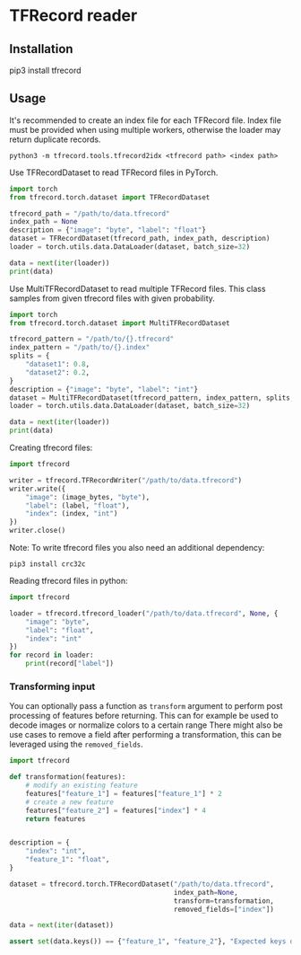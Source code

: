 # TFRecord reader

## Installation
pip3 install tfrecord

## Usage

It's recommended to create an index file for each TFRecord file. Index file must be provided when using multiple workers, otherwise the loader may return duplicate records.
```
python3 -m tfrecord.tools.tfrecord2idx <tfrecord path> <index path>
```


Use TFRecordDataset to read TFRecord files in PyTorch.
```python
import torch
from tfrecord.torch.dataset import TFRecordDataset

tfrecord_path = "/path/to/data.tfrecord"
index_path = None
description = {"image": "byte", "label": "float"}
dataset = TFRecordDataset(tfrecord_path, index_path, description)
loader = torch.utils.data.DataLoader(dataset, batch_size=32)

data = next(iter(loader))
print(data)
```

Use MultiTFRecordDataset to read multiple TFRecord files. This class samples from given tfrecord files with given probability.
```python
import torch
from tfrecord.torch.dataset import MultiTFRecordDataset

tfrecord_pattern = "/path/to/{}.tfrecord"
index_pattern = "/path/to/{}.index"
splits = {
    "dataset1": 0.8,
    "dataset2": 0.2,
}
description = {"image": "byte", "label": "int"}
dataset = MultiTFRecordDataset(tfrecord_pattern, index_pattern, splits, description)
loader = torch.utils.data.DataLoader(dataset, batch_size=32)

data = next(iter(loader))
print(data)
```

Creating tfrecord files:
```python
import tfrecord

writer = tfrecord.TFRecordWriter("/path/to/data.tfrecord")
writer.write({
    "image": (image_bytes, "byte"),
    "label": (label, "float"),
    "index": (index, "int")
})
writer.close()
```
Note: To write tfrecord files you also need an additional dependency:
```
pip3 install crc32c
```

Reading tfrecord files in python:
```python
import tfrecord

loader = tfrecord.tfrecord_loader("/path/to/data.tfrecord", None, {
    "image": "byte",
    "label": "float",
    "index": "int"
})
for record in loader:
    print(record["label"])
```

### Transforming input

You can optionally pass a function as `transform` argument to perform post processing of features before returning. 
This can for example be used to decode images or normalize colors to a certain range
There might also be use cases to remove a field after performing a transformation, this can be leveraged using the `removed_fields`.
 
```python
import tfrecord

def transformation(features):
    # modify an existing feature
    features["feature_1"] = features["feature_1"] * 2
    # create a new feature
    features["feature_2"] = features["index"] * 4
    return features


description = {
    "index": "int",
    "feature_1": "float",
}

dataset = tfrecord.torch.TFRecordDataset("/path/to/data.tfrecord",
                                         index_path=None,
                                         transform=transformation,
                                         removed_fields=["index"])

data = next(iter(dataset))

assert set(data.keys()) == {"feature_1", "feature_2"}, "Expected keys don't match."
```
